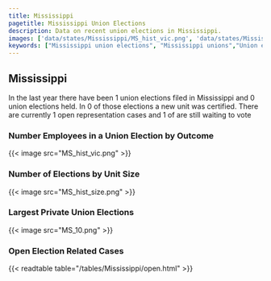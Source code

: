 ```yaml
---
title: Mississippi
pagetitle: Mississippi Union Elections
description: Data on recent union elections in Mississippi.
images: ['data/states/Mississippi/MS_hist_vic.png', 'data/states/Mississippi/MS_hist_size.png', 'data/states/Mississippi/MS_10.png']
keywords: ["Mississippi union elections", "Mississippi unions","Union elections"]
---
```

##  Mississippi

In the last year there have been 1 union elections filed in Mississippi and 0 union elections held. In 0 of those elections a new unit was certified. There are currently 1 open representation cases and 1 of are still waiting to vote

### Number Employees in a Union Election by Outcome
{{< image src="MS_hist_vic.png" >}}

### Number of Elections by Unit Size
{{< image src="MS_hist_size.png" >}}

### Largest Private Union Elections
{{< image src="MS_10.png" >}}

### Open Election Related Cases
{{< readtable table="/tables/Mississippi/open.html" >}}

